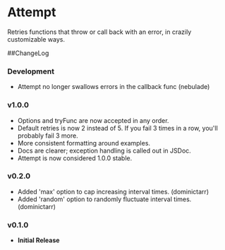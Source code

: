 # Attempt
Retries functions that throw or call back with an error, in crazily
customizable ways.

##ChangeLog

### Development
- Attempt no longer swallows errors in the callback func (nebulade)

### v1.0.0
- Options and tryFunc are now accepted in any order.
- Default retries is now 2 instead of 5.  If you fail 3 times in a row, you'll probably fail 3 more.
- More consistent formatting around examples.
- Docs are clearer; exception handling is called out in JSDoc.
- Attempt is now considered 1.0.0 stable.

### v0.2.0
- Added 'max' option to cap increasing interval times. (dominictarr)
- Added 'random' option to randomly fluctuate interval times. (dominictarr)

### v0.1.0
- **Initial Release**